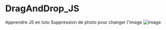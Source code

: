 # DragAndDrop_JS
Apprendre JS en tuto
Suppression de photo pour changer l'image
![image](https://user-images.githubusercontent.com/73278758/136599837-46f70044-afb9-4893-93af-368b03c3e1aa.png)
